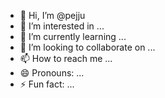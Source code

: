 - 👋 Hi, I’m @pejju
- 👀 I’m interested in ...
- 🌱 I’m currently learning ...
- 💞️ I’m looking to collaborate on ...
- 📫 How to reach me ...
- 😄 Pronouns: ...
- ⚡ Fun fact: ...

<!---
pejju/pejju is a ✨ special ✨ repository because its `README.md` (this file) appears on your GitHub profile.
You can click the Preview link to take a look at your changes.
--->
